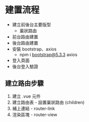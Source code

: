 # 建置流程

- 建立前後台主要版型
  - 巢狀路由
- 前台路由建置
- 後台路由建置
- 安裝 bootstrap、axios
  - npm i bootstrap@5.3.3 axios
- 登入頁面
- 後台登入驗證

## 建立路由步驟

1. 建立 .vue 元件
2. 建立路由表 - 設置巢狀路由 (children)
3. 補上連結 - router-link
4. 渲染區塊 - router-view
